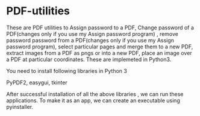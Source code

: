 # PDF-utilities
These are PDF utilities to Assign password to a PDF, Change password of a PDF(changes only if you use my Assign password program) , remove password password from a PDF(changes only if you use my Assign password program), select particular pages and merge them to a new PDF, extract images from a PDF as pngs or into a new PDF, place an image over a PDF at particular coordinates. 
These are implemeted in Python3.

You need to install following libraries in Python 3

PyPDF2, easygui, tkinter

After successful installation of all the above libraries , we can run these applications. To make it as an app, we can create an executable using pyinstaller.


